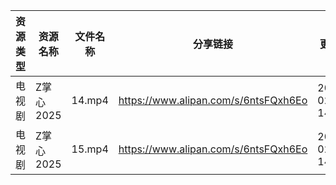| 资源类型 | 资源名称    | 文件名称   | 分享链接                                 | 更新时间                |
| ---- | ------- | ------ | ------------------------------------ | ------------------- |
| 电视剧  | Z掌心2025 | 14.mp4 | https://www.alipan.com/s/6ntsFQxh6Eo | 2025-02-13 14:07:48 |
| 电视剧  | Z掌心2025 | 15.mp4 | https://www.alipan.com/s/6ntsFQxh6Eo | 2025-02-13 14:07:48 |
